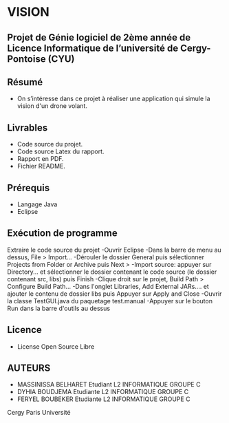 # VISION
## Projet de Génie logiciel de 2ème année de Licence Informatique de l’université de Cergy-Pontoise (CYU)

## Résumé
-	On s’intéresse dans ce projet à réaliser une application qui simule la vision d'un drone volant.
  
## Livrables
-	Code source du projet.
-	Code source Latex du rapport.
-	Rapport en PDF.
-	Fichier README.

## Prérequis
-	Langage Java
-	Eclipse	

## Exécution de programme
Extraire le code source du projet -Ouvrir Eclipse -Dans la barre de menu au dessus, File > Import... -Dérouler le dossier General puis sélectionner Projects from Folder or Archive puis Next > -Import source: appuyer sur Directory... et sélectionner le dossier contenant le code source (le dossier contenant src, libs) puis Finish 
-Clique droit sur le projet, Build Path > Configure Build Path... -Dans l'onglet Libraries, Add External JARs.... et ajouter le contenu de dossier libs puis Appuyer sur Apply and Close -Ouvrir la classe TestGUI.java du paquetage test.manual -Appuyer sur le bouton Run dans la barre d'outils au dessus




## Licence
- License Open Source Libre
  
## AUTEURS
-	MASSINISSA BELHARET Etudiant L2 INFORMATIQUE GROUPE C
-	DYHIA BOUDJEMA Etudiante L2 INFORMATIQUE GROUPE C
-	FERYEL BOUBEKER Etudiante L2 INFORMATIQUE GROUPE C
  
Cergy Paris Université